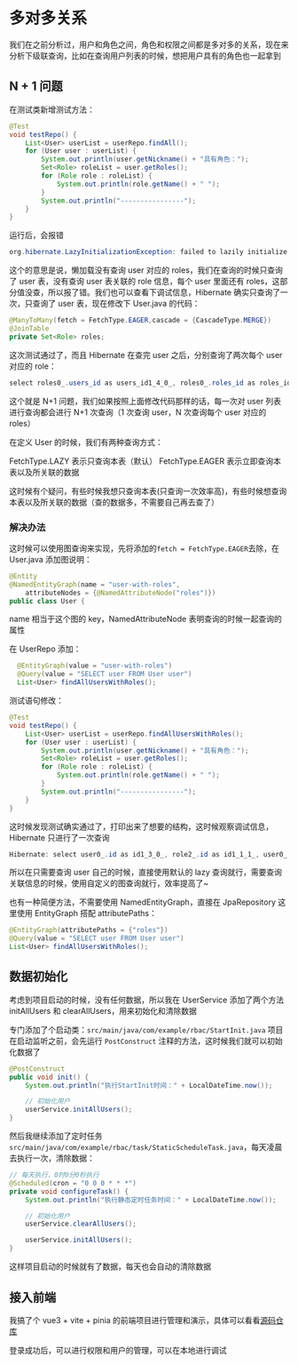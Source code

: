 # 多对多关系

我们在之前分析过，用户和角色之间，角色和权限之间都是多对多的关系，现在来分析下级联查询，比如在查询用户列表的时候，想把用户具有的角色也一起拿到

## N + 1 问题

在测试类新增测试方法：

```java
@Test
void testRepo() {
	List<User> userList = userRepo.findAll();
	for (User user : userList) {
		System.out.println(user.getNickname() + "具有角色：");
		Set<Role> roleList = user.getRoles();
		for (Role role : roleList) {
			System.out.println(role.getName() + " ");
		}
		System.out.println("----------------");
	}
}
```

运行后，会报错

```java
org.hibernate.LazyInitializationException: failed to lazily initialize a collection of role
```

这个的意思是说，懒加载没有查询 user 对应的 roles，我们在查询的时候只查询了 user 表，没有查询 user 表关联的 role 信息，每个 user 里面还有 roles，这部分值没查，所以报了错。我们也可以查看下调试信息，Hibernate 确实只查询了一次，只查询了 user 表，现在修改下 User.java 的代码：

```java
@ManyToMany(fetch = FetchType.EAGER,cascade = {CascadeType.MERGE})
@JoinTable
private Set<Role> roles;
```

这次测试通过了，而且 Hibernate 在查完 user 之后，分别查询了两次每个 user 对应的 role：

```java
select roles0_.users_id as users_id1_4_0_, roles0_.roles_id as roles_id2_4_0_, role1_.id as id1_1_1_, role1_.created_time as created_2_1_1_, role1_.description as descript3_1_1_, role1_.name as name4_1_1_, role1_.updated_time as updated_5_1_1_ from user_roles roles0_ inner join role role1_ on roles0_.roles_id=role1_.id where roles0_.users_id=?
```

这个就是 N+1 问题，我们如果按照上面修改代码那样的话，每一次对 user 列表进行查询都会进行 N+1 次查询（1 次查询 user，N 次查询每个 user 对应的 roles）

在定义 User 的时候，我们有两种查询方式：

FetchType.LAZY 表示只查询本表（默认）
FetchType.EAGER 表示立即查询本表以及所关联的数据

这时候有个疑问，有些时候我想只查询本表(只查询一次效率高)，有些时候想查询本表以及所关联的数据（查的数据多，不需要自己再去查了）

### 解决办法

这时候可以使用图查询来实现，先将添加的`fetch = FetchType.EAGER`去除，在 User.java 添加图说明：

```java
@Entity
@NamedEntityGraph(name = "user-with-roles",
    attributeNodes = {@NamedAttributeNode("roles")})
public class User {
```

name 相当于这个图的 key，NamedAttributeNode 表明查询的时候一起查询的属性

在 UserRepo 添加：

```java
  @EntityGraph(value = "user-with-roles")
  @Query(value = "SELECT user FROM User user")
  List<User> findAllUsersWithRoles();
```

测试语句修改：

```java
@Test
void testRepo() {
	List<User> userList = userRepo.findAllUsersWithRoles();
	for (User user : userList) {
		System.out.println(user.getNickname() + "具有角色：");
		Set<Role> roleList = user.getRoles();
		for (Role role : roleList) {
			System.out.println(role.getName() + " ");
		}
		System.out.println("----------------");
	}
}
```

这时候发现测试确实通过了，打印出来了想要的结构，这时候观察调试信息，Hibernate 只进行了一次查询

```java
Hibernate: select user0_.id as id1_3_0_, role2_.id as id1_1_1_, user0_.created_time as created_2_3_0_, user0_.description as descript3_3_0_, user0_.nickname as nickname4_3_0_, user0_.password as password5_3_0_, user0_.updated_time as updated_6_3_0_, user0_.username as username7_3_0_, role2_.created_time as created_2_1_1_, role2_.description as descript3_1_1_, role2_.name as name4_1_1_, role2_.updated_time as updated_5_1_1_, roles1_.users_id as users_id1_4_0__, roles1_.roles_id as roles_id2_4_0__ from user user0_ left outer join user_roles roles1_ on user0_.id=roles1_.users_id left outer join role role2_ on roles1_.roles_id=role2_.id
```

所以在只需要查询 user 自己的时候，直接使用默认的 lazy 查询就行，需要查询关联信息的时候，使用自定义的图查询就行，效率提高了~

也有一种简便方法，不需要使用 NamedEntityGraph，直接在 JpaRepository 这里使用 EntityGraph 搭配 attributePaths：

```java
@EntityGraph(attributePaths = {"roles"})
@Query(value = "SELECT user FROM User user")
List<User> findAllUsersWithRoles();
```

## 数据初始化

考虑到项目启动的时候，没有任何数据，所以我在 UserService 添加了两个方法 initAllUsers 和 clearAllUsers，用来初始化和清除数据

专门添加了个启动类：`src/main/java/com/example/rbac/StartInit.java` 项目在启动监听之前，会先运行 `PostConstruct` 注释的方法，这时候我们就可以初始化数据了

```java
@PostConstruct
public void init() {
	System.out.println("执行StartInit时间：" + LocalDateTime.now());

	// 初始化用户
	userService.initAllUsers();
}
```

然后我继续添加了定时任务 `src/main/java/com/example/rbac/task/StaticScheduleTask.java`，每天凌晨去执行一次，清除数据：

```java
// 每天执行，0时0分0秒执行
@Scheduled(cron = "0 0 0 * * *")
private void configureTask() {
	System.out.println("执行静态定时任务时间：" + LocalDateTime.now());

	// 初始化用户
	userService.clearAllUsers();

	userService.initAllUsers();
}

```

这样项目启动的时候就有了数据，每天也会自动的清除数据

## 接入前端

我搞了个 vue3 + vite + pinia 的前端项目进行管理和演示，具体可以看看[源码仓库](https://github.com/hezhongfeng/rbac-front)

登录成功后，可以进行权限和用户的管理，可以在本地进行调试
